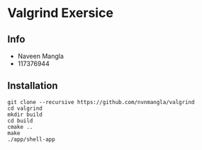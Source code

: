 # Valgrind Exersice

## Info
- Naveen Mangla 
- 117376944

## Installation
```
git clone --recursive https://github.com/nvnmangla/valgrind
cd valgrind
mkdir build
cd build
cmake ..
make
./app/shell-app

```
